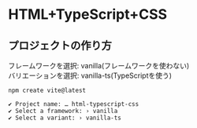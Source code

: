 # HTML+TypeScript+CSS
## プロジェクトの作り方
フレームワークを選択: vanilla(フレームワークを使わない)  
バリエーションを選択: vanilla-ts(TypeScriptを使う)  
```
npm create vite@latest
```
```
✔ Project name: … html-typescript-css
✔ Select a framework: › vanilla
✔ Select a variant: › vanilla-ts
```
